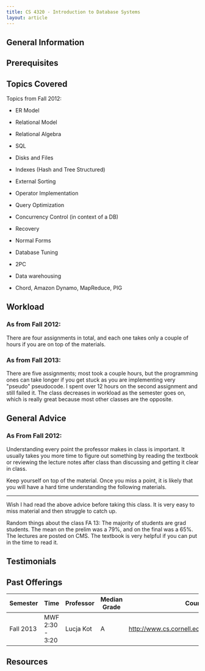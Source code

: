 ```yaml
---
title: CS 4320 - Introduction to Database Systems
layout: article
---
```


## General Information

## Prerequisites

## Topics Covered

Topics from Fall 2012:

 - ER Model

 - Relational Model

 - Relational Algebra

 - SQL

 - Disks and Files

 - Indexes (Hash and Tree Structured)

 - External Sorting

 - Operator Implementation

 - Query Optimization

 - Concurrency Control (in context of a DB)

 - Recovery

 - Normal Forms

 - Database Tuning

 - 2PC

 - Data warehousing

 - Chord, Amazon Dynamo, MapReduce, PIG

## Workload

### As from Fall 2012:

There are four assignments in total, and each one takes only a couple of hours if you are on top of the materials.

### As from Fall 2013:

There are five assignments; most took a couple hours, but the programming ones can take longer if you get stuck as you are implementing very "pseudo" pseudocode. I spent over 12 hours on the second assignment and still failed it. The class decreases in workload as the semester goes on, which is really great because most other classes are the opposite.

## General Advice

### As From Fall 2012:

Understanding every point the professor makes in class is important. It usually takes you more time to figure out something by reading the textbook or reviewing the lecture notes after class than discussing and getting it clear in class.

Keep yourself on top of the material. Once you miss a point, it is likely that you will have a hard time understanding the following materials.

_____

Wish I had read the above advice before taking this class. It is very easy to miss material and then struggle to catch up.

Random things about the class FA 13: The majority of students are grad students. The mean on the prelim was a 79%, and on the final was a 65%. The lectures are posted on CMS. The textbook is very helpful if you can put in the time to read it.

## Testimonials

## Past Offerings

| Semester | Time | Professor | Median Grade | Course Page |
| --- | --- | --- | --- | --- |
| Fall 2013 | MWF 2:30 - 3:20 | Lucja Kot | A | http://www.cs.cornell.edu/Courses/cs4320/2013fa/ |

## Resources
